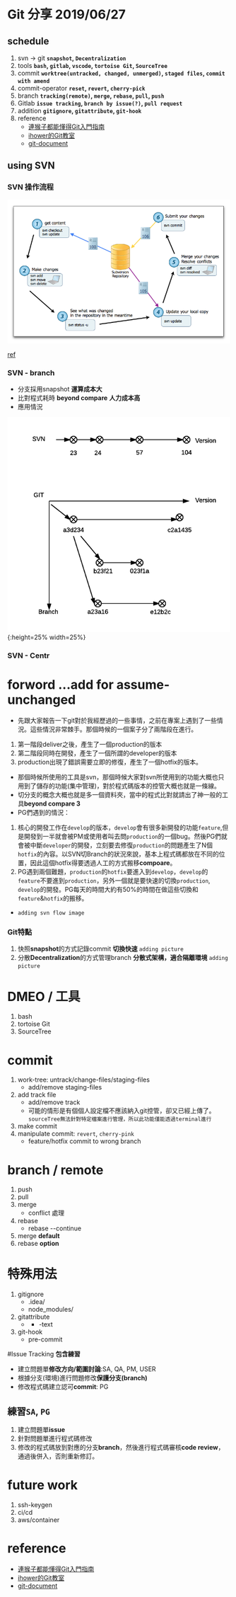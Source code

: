 # Git 分享 2019/06/27

## schedule
1. svn -> git   **`snapshot`, `Decentralization`**
2. tools    **`bash`, `gitlab`, `vscode`, `tortoise Git`, `SourceTree`**
3. commit   **`worktree(untracked, changed, unmerged)`, `staged files`, `commit with amend`**
4. commit-operator    **`reset`, `revert`, `cherry-pick`**
4. branch   **`tracking(remote)`, `merge`, `rebase`, `pull`, `push`**
5. Gitlab   **`issue tracking`, `branch by issue(?)`, `pull request`**
6. addition **`gitignore`, `gitattribute`, `git-hook`**
7. reference
    * [連猴子都能懂得Git入門指南](https://backlog.com/git-tutorial/tw/intro/intro2_4.html)
    * [ihower的Git教室](https://ihower.tw/git/index.html)
    * [git-document](https://git-scm.com/book/en/v2)

## using SVN

### SVN 操作流程
![](https://github.com/austinwang104/playGit/blob/dev/img/workflow-1.png?raw=true)


[ref](https://www.google.com/url?sa=i&source=images&cd=&cad=rja&uact=8&ved=2ahUKEwjG-u-ei_3iAhWEGqYKHX2_C6wQjhx6BAgBEAI&url=https%3A%2F%2Fens.lal.in2p3.fr%2FPresentations%2FSVN%2Fsvn.html&psig=AOvVaw1EayJnFb7JKn1O7n4LVqjZ&ust=1561292841059189)

### SVN - branch

* 分支採用snapshot **運算成本大**
* 比對程式耗時 **beyond compare** **人力成本高**
* 應用情況


![](https://github.com/austinwang104/playGit/blob/dev/img/SVN-Git-Dimensions.png){:height=25% width=25%}

### SVN - Centr

# forword ...add for assume-unchanged
* 先跟大家報告一下git對於我經歷過的一些事情，之前在專案上遇到了一些情況。這些情況非常棘手。那個時候的一個案子分了兩階段在進行。
1. 第一階段deliver之後，產生了一個production的版本
2. 第二階段同時在開發，產生了一個所謂的developer的版本
3. production出現了錯誤需要立即的修復，產生了一個hotfix的版本。

* 那個時候所使用的工具是svn，那個時候大家對svn所使用到的功能大概也只用到了儲存的功能(集中管理)，對於程式碼版本的控管大概也就是一條線。
* 切分支的概念大概也就是多一個資料夾，當中的程式比對就請出了神一般的工具**beyond compare 3**
* PG們遇到的情況：
1. 核心的開發工作在`develop`的版本，`develop`會有很多新開發的功能`feature`,但是開發到一半就會被PM或使用者叫去問`production`的一個bug。然後PG們就會被中斷`developer`的開發，立刻要去修復`production`的問題產生了N個`hotfix`的內容。以SVN切Branch的狀況來說，基本上程式碼都放在不同的位置，因此這個hotfix得要透過人工的方式搬移**compoare**。
2. PG遇到兩個難題，`production`的`hotfix`要進入到`develop`，`develop`的`feature`不要進到`production`，另外一個就是要快速的切換`production`, `develop`的開發。PG每天的時間大約有50%的時間在做這些切換和`feature`&`hotfix`的搬移。

* `adding svn flow image`

### Git特點
1. 快照**snapshot**的方式記錄commit **切換快速**
    `adding picture`
2. 分散**Decentralization**的方式管理branch **分散式架構，適合隔離環境**
    `adding picture`

# DMEO / 工具
1. bash
2. tortoise Git
3. SourceTree

# commit
1. work-tree: untrack/change-files/staging-files
    * add/remove staging-files
2. add track file
    * add/remove track
    * 可能的情形是有個個人設定檔不應該納入git控管，卻又已經上傳了。
    `sourceTree無法針對特定檔案進行管理，所以此功能僅能透過terminal進行`
3. make commit
4. manipulate commit: `revert`, `cherry-pink`
    * feature/hotfix commit to wrong branch


# branch / remote
1. push
2. pull
1. merge
    * conflict 處理
2. rebase
    * rebase --continue
3. merge **default**
4. rebase **option**


# 特殊用法
1. gitignore
    * .idea/
    * node_modules/
2. gitattribute
    * * -text
3. git-hook
    * pre-commit


#Issue Tracking **包含練習**
* 建立問題單**修改方向/範圍討論**:SA, QA, PM, USER
* 根據分支(環境)進行問題修改**保護分支(branch)**
* 修改程式碼建立認可**commit**: PG

## 練習`SA`, `PG`
1. 建立問題單**issue**
2. 針對問題單進行程式碼修改
3. 修改的程式碼放到對應的分支**branch**，然後進行程式碼審核**code review**，通過後併入，否則重新修訂。

# future work
1. ssh-keygen
2. ci/cd
3. aws/container

# reference
* [連猴子都能懂得Git入門指南](https://backlog.com/git-tutorial/tw/intro/intro2_4.html)
* [ihower的Git教室](https://ihower.tw/git/index.html)
* [git-document](https://git-scm.com/book/en/v2)
